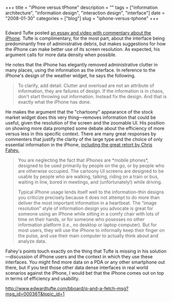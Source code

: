 +++
title = "iPhone versus tPhone"
description = ""
tags = ["information architecture", "information design", "interaction design", "interface"]
date = "2008-01-30"
categories = ["blog"]
slug = "iphone-versus-tphone"
+++



<p><img src="//farm3.static.flickr.com/2095/2231211262_4c7b34792c.jpg" alt="" class="notebook-image" /></p>
<p>Edward Tufte posted <a href="http://www.edwardtufte.com/bboard/q-and-a-fetch-msg?msg_id=00036T&amp;topic_id=1">an essay and video with commentary about the iPhone</a>. Tufte is complimentary, for the most part, about the interface being predominantly free of administrative debris, but makes suggestions for how the iPhone can make better use of its screen resolution. As expected, his argument calls for more data density when possible.</p>
<p>He notes that the iPhone has elegantly removed administrative clutter in many places, using the information as the interface. In reference to the iPhone's design of the weather widget, he says the following.</p>
<blockquote><p>To clarify, add detail. Clutter and overload are not an attribute of information, they are failures of design. If the information is in chaos, don't start throwing out information. Instead fix the design. And that is exactly what the iPhone has done.</p></blockquote>
<p>He makes the argument that the "chartoony" appearance of the stock market widget does this very thing&#8212;removes information that could be useful, given the resolution of the screen and the zoomable UI. His position on showing more data prompted some debate about the efficiency of more versus less in this specific context. There are many great responses by commenters that justify the clarity of the large type and the choice of only essential information in the iPhone, <a href="http://www.graphpaper.com/2008/01-25_edward-tuftes-iphone">including the great retort by Chris Fahey.</a></p>
<blockquote><p>You are neglecting the fact that iPhones are *mobile phones*, designed to be used primarily by people on the go, or by people who are otherwise occupied. The cartoony UI screens are designed to be usable by people who are walking, talking, riding on a train or bus, waiting in line, bored in meetings, and (unfortunately!) while driving.</p>
<p>Typical iPhone usage lends itself well to the information-thin designs you criticize precisely because it does not attempt to do more than deliver the most important information in a heartbeat. The “image resolution” style of information design you advocate is great for someone using an iPhone while sitting in a comfy chair with lots of time on their hands, or for someone who posesses no other information platform (i.e., no desktop or laptop computer). But for most users, they will use the iPhone to informally keep their finger on the pulse, and use their main computer to actually think about and analyze data.</p></blockquote>
<p>Fahey's points touch exactly on the thing that Tufte is missing in his solution&#8212;discussion of iPhone users and the context in which they use these interfaces. You might find more data on a PDA or any other smartphone out there, but if you test those other data dense interfaces in real world scenarios against the iPhone, I would bet that the iPhone comes out on top in terms of efficiency and usability.</p>
    
  <a href="http://www.edwardtufte.com/bboard/q-and-a-fetch-msg?msg_id=00036T&amp;topic_id=1">http://www.edwardtufte.com/bboard/q-and-a-fetch-msg?msg_id=00036T&topic_id=1</a>

